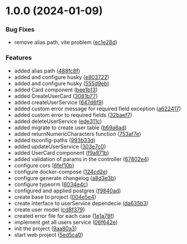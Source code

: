 # 1.0.0 (2024-01-09)


### Bug Fixes

* remove alias path, vite problem ([ec1e28d](https://github.com/maycon8609/user-management-web/commit/ec1e28dcfa57c7dc5e3a62848a8b3136720d70c0))


### Features

* added alias path ([488fc8f](https://github.com/maycon8609/user-management-web/commit/488fc8f906307b14bee427862433f8035428e5ec))
* added and configure husky ([e803722](https://github.com/maycon8609/user-management-web/commit/e803722f5292178a59c13c60cda305f59a658e00))
* added and configure husky ([555d9eb](https://github.com/maycon8609/user-management-web/commit/555d9ebbe76c9e40a9bb9a37ee1223fd352ac59a))
* added Card component ([bee1b13](https://github.com/maycon8609/user-management-web/commit/bee1b13c2ffe2828d328f7036df0d88464a292e1))
* added CreateUserCard ([3081b77](https://github.com/maycon8609/user-management-web/commit/3081b77f70574e6f7e7c1642540c4d4c2289abda))
* added createUserService ([647d6f9](https://github.com/maycon8609/user-management-web/commit/647d6f96eb7db812b18558bc0b8d9da47af2e4bf))
* added custom error message for required field exception ([a622417](https://github.com/maycon8609/user-management-web/commit/a622417740a55e3c7dfccee66a3528c05a781e32))
* added custom error to required fields ([32baef7](https://github.com/maycon8609/user-management-web/commit/32baef7c6ce919229ea1c583d92f3afc3706f80e))
* added deleteUserService ([ede311c](https://github.com/maycon8609/user-management-web/commit/ede311ce03acf4e9a9ad4faf4925e79f717de693))
* added migrate to create user table ([b69a6ad](https://github.com/maycon8609/user-management-web/commit/b69a6adfff1024d4d10918118820592c77bc091d))
* added returnNumericCharacters function ([753af7e](https://github.com/maycon8609/user-management-web/commit/753af7e0d4e36e36ee5c72d17fbf1cd8637fdf2a))
* added tsconfig-paths ([993b33d](https://github.com/maycon8609/user-management-web/commit/993b33d1f58b88ac800054d4d9b66c655e9d943c))
* added updateUserService ([303e7c0](https://github.com/maycon8609/user-management-web/commit/303e7c05f9a46377a2510d2bb3a594445322e539))
* added UserCard component ([f9a971b](https://github.com/maycon8609/user-management-web/commit/f9a971b26607565f44fbee428e0c1b7147312480))
* added validation of params in the controller ([67802e4](https://github.com/maycon8609/user-management-web/commit/67802e4e127ea7659f8f7e99ee104b91a96c55d7))
* configure cors ([6fef10b](https://github.com/maycon8609/user-management-web/commit/6fef10bf6ddac1c0afe961e0c15fecc27dae50de))
* configure docker-compose ([124cd2e](https://github.com/maycon8609/user-management-web/commit/124cd2efdd0c7139d2cff49e7fe4cad16d6b8087))
* configure generate changelog ([a8d3e3b](https://github.com/maycon8609/user-management-web/commit/a8d3e3beeabdb613f292ab48517d6f5ee007b9a2))
* configure typeorm ([6034e4c](https://github.com/maycon8609/user-management-web/commit/6034e4cf2e671f098bb4fd4fc626d1fa96732f5e))
* configured and applied postgres ([f9840ad](https://github.com/maycon8609/user-management-web/commit/f9840adc7c78069beb4423c887ba377488b12865))
* create base to project ([004e5e4](https://github.com/maycon8609/user-management-web/commit/004e5e4a82c8794e26f6e400e935e27123bf51fa))
* create interface to userService dependecie ([da635b3](https://github.com/maycon8609/user-management-web/commit/da635b3c1a971117a22f0f6275ea7df35ab6bd24))
* create user model ([cd8f379](https://github.com/maycon8609/user-management-web/commit/cd8f37985ee42e97a6a76db92113cc92159008bc))
* created error file for each case ([1e1a78f](https://github.com/maycon8609/user-management-web/commit/1e1a78f1ae0df5067a645f1579001b8961eaf851))
* implement get all users service ([06f642e](https://github.com/maycon8609/user-management-web/commit/06f642edb65fee813b7d5e702097012ab09c23b3))
* init the project ([9aa80a3](https://github.com/maycon8609/user-management-web/commit/9aa80a3d4eb902a6bf70e1f97c87f5eb07cc516a))
* start web project ([5ed5ca0](https://github.com/maycon8609/user-management-web/commit/5ed5ca0fb3248f5df672594d73a967c2dc3e82c0))
